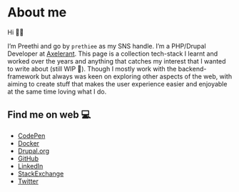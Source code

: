 # About me

Hi :raising_hand_woman:

I’m Preethi and go by `prethiee` as my SNS handle. I’m a PHP/Drupal Developer at [Axelerant](https://www.axelerant.com/). This page is a collection tech-stack I learnt and worked over the years and anything that catches my interest that I wanted to write about (still WIP :information_desk_person:). Though I mostly work with the backend-framework but always was keen on exploring other aspects of the web, with aiming to create stuff that makes the user experience easier and enjoyable at the same time loving what I do.


## Find me on web :computer:
* [CodePen](https://codepen.io/prethiee)
* [Docker](https://hub.docker.com/u/prethiee)
* [Drupal.org](https://www.drupal.org/u/prethiee)
* [GitHub](https://github.com/prethiee)
* [LinkedIn](https://www.linkedin.com/in/prethiee/)
* [StackExchange](https://drupal.stackexchange.com/users/94094/prethiee?tab=profile)
* [Twitter](https://twitter.com/prethiee)
